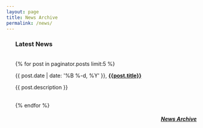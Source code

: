 ```yaml
---
layout: page
title: News Archive
permalink: /news/
---
```



<ul class="post-list">

  <h3 class="borderText"> Latest News </h3>
  <br/>
    {% for post in paginator.posts limit:5 %}
        <p class="post-meta">{{ post.date | date: '%B %-d, %Y' }}, <a href="{{ post.url | prepend: site.baseurl }}"> <b>{{post.title}}</b></a></p>
        <p class="post-meta"> {{ post.description }}</p>
        <br>
    {% endfor %}
    <h5 align="right"> <a href="https://ahmadrafsanjani.github.io/news"> <u>News Archive</u> </a></h5>
</ul>



<!-- {% for image in site.static_files %}

    {% if image.path contains 'phds' %}

    <img class="one left" alt="Principal Investigator" width="25%" height="25%" src="{{ site.baseurl }}{{ image.path }}" >
    <p><b>Ahmad Rafsanjani</b>, Associate Professor at the Center for Soft Robotics, SDU Biorobotics</p>

    {% endif %}

{% endfor %} -->



<!-- {% for project in site.portfolio %}

{% if project.redirect %}
<div class="project">
    <div class="thumbnail">
        <a href="{{ project.redirect }}" target="_blank">
        {% if project.img %}
        <img class="thumbnail" src="{{ project.img }}"/>
        {% else %}
        <div class="thumbnail blankbox"></div>
        {% endif %}    
        <span>
            <h1>{{ project.title }}</h1>
            <br/>
            <p>{{ project.description }}</p>
        </span>
        </a>
    </div>
</div>
{% else %}

<div class="project ">
    <div class="thumbnail">
        <a href="{{ site.baseurl }}{{ project.url }}">
        {% if project.img %}
        <img class="thumbnail" src="{{ project.img }}"/>
        {% else %}
        <div class="thumbnail blankbox"></div>
        {% endif %}    
        <span>
            <h1>{{ project.title }}</h1>
            <br/>
            <p>{{ project.description }}</p>
        </span>
        </a>
    </div>
</div>

{% endif %}

{% endfor %} -->
